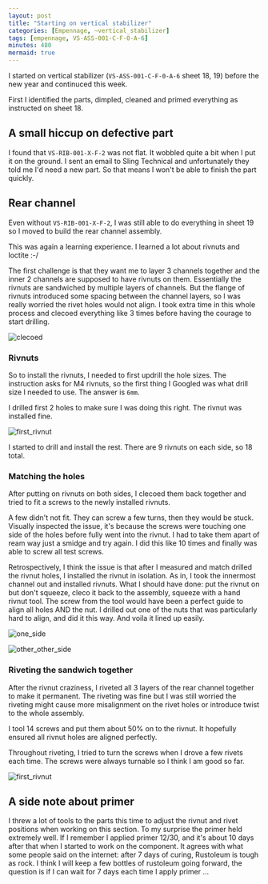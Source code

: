 ```yaml
---
layout: post
title: "Starting on vertical stabilizer"
categories: [Empennage, ~vertical_stabilizer]
tags: [empennage, VS-ASS-001-C-F-0-A-6]
minutes: 480
mermaid: true
---
```


I started on vertical stabilizer (`VS-ASS-001-C-F-0-A-6` sheet 18, 19) before the new year and
continuced this week.

First I identified the parts, dimpled, cleaned and primed everything as instructed on sheet 18.

## A small hiccup on defective part

I found that `VS-RIB-001-X-F-2` was not flat. It wobbled quite a bit when I put it on the ground.
I sent an email to Sling Technical and unfortunately they told me I'd need a new part. So that means
I won't be able to finish the part quickly.

## Rear channel

Even without `VS-RIB-001-X-F-2`, I was still able to do everything in sheet 19 so I moved to build the
rear channel assembly.

This was again a learning experience. I learned a lot about rivnuts and loctite :-/

The first challenge is that they want me to layer 3 channels together and the inner 2 channels are
supposed to have rivnuts on them. Essentially the rivnuts are sandwiched by multiple layers of channels.
But the flange of rivnuts introduced some spacing between the channel layers, so I was really worried the rivet
holes would not align. I took extra time in this whole process and clecoed everything like 3 times before having
the courage to start drilling.

![clecoed](/assets/img/20240111/vs_rear_channel_clecoed.jpg)

### Rivnuts

So to install the rivnuts, I needed to first updrill the hole sizes. The instruction asks for M4 rivnuts, so
the first thing I Googled was what drill size I needed to use. The answer is `6mm`.

I drilled first 2 holes to make sure I was doing this right. The rivnut was installed fine.

![first_rivnut](/assets/img/20240111/first_rivnut.jpg)

I started to drill and install the rest. There are 9 rivnuts on each side, so 18 total.

### Matching the holes

After putting on rivnuts on both sides, I clecoed them back together and tried to fit a screws to the newly installed rivnuts.

A few didn't not fit. They can screw a few turns, then they would be stuck. Visually inspected the issue, it's because
the screws were touching one side of the holes before fully went into the rivnut. I had to take them apart of ream way just a smidge
and try again. I did this like 10 times and finally was able to screw all test screws.

Retrospectively, I think the issue is that after I measured and match drilled the rivnut holes, I installed the rivnut in isolation. As in, I took
the innermost channel out and installed rivnuts. What I should have done: put the rivnut on but don't squeeze, cleco it back to the assembly, squeeze with a hand rivnut tool. The screw from the tool would have been a perfect guide to align all holes AND the nut. I drilled out one of the nuts that was particularly hard to align, and did it this way. And voila it lined up easily.

![one_side](/assets/img/20240111/rivnut_one_side.jpg)

![other_other_side](/assets/img/20240111/rivnut_the_other_side.jpg)

### Riveting the sandwich together

After the rivnut craziness, I riveted all 3 layers of the rear channel together to make it permanent. The riveting was fine but
I was still worried the riveting might cause more misalignment on the rivet holes or introduce twist to the whole assembly.

I tool 14 screws and put them about 50% on to the rivnut. It hopefully ensured all rivnut holes are aligned perfectly.

Throughout riveting, I tried to turn the screws when I drove a few rivets each time. The screws were always turnable so I think I am
good so far.

![first_rivnut](/assets/img/20240111/vs_rear_channel.jpg)

## A side note about primer

I threw a lot of tools to the parts this time to adjust the rivnut and rivet positions when working on this section. To my surprise the primer held
extremely well. If I remember I applied primer 12/30, and it's about 10 days after that when I started to work on the component. It agrees with what some people said on the internet: after 7 days of curing, Rustoleum is tough as rock. I think I will keep a few bottles of rustoleum going forward, the question is if I can wait for 7 days each time I apply primer ...
